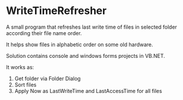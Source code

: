 # WriteTimeRefresher

A small program that refreshes last write time of files in selected folder according their file name order.

It helps show files in alphabetic order on some old hardware.

Solution contains console and windows forms projects in VB.NET.

It works as:
1. Get folder via Folder Dialog
2. Sort files
3. Apply Now as LastWriteTime and LastAccessTime for all files

